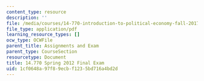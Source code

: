 ```yaml
---
content_type: resource
description: ''
file: /media/courses/14-770-introduction-to-political-economy-fall-2017/1cf0648a97f89ecbf1235bd716a4bd2d_MIT14_770F17_finalexam.pdf
file_type: application/pdf
learning_resource_types: []
ocw_type: OCWFile
parent_title: Assignments and Exam
parent_type: CourseSection
resourcetype: Document
title: 14.770 Spring 2012 Final Exam
uid: 1cf0648a-97f8-9ecb-f123-5bd716a4bd2d
---
```

